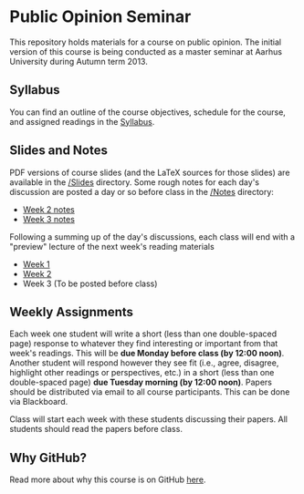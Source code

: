 # Public Opinion Seminar #

This repository holds materials for a course on public opinion. The initial version of this course is being conducted as a master seminar at Aarhus University during Autumn term 2013.

## Syllabus ##

You can find an outline of the course objectives, schedule for the course, and assigned readings in the [Syllabus](/Syllabus.pdf).


## Slides and Notes ##

PDF versions of course slides (and the LaTeX sources for those slides) are available in the [/Slides](Slides) directory.
Some rough notes for each day's discussion are posted a day or so before class in the [/Notes](Notes) directory:
* [Week 2 notes](Notes/Week2.md)
* [Week 3 notes](Notes/Week3.md)

Following a summing up of the day's discussions, each class will end with a "preview" lecture of the next week's reading materials
* [Week 1](Slides/Lecture1-2.pdf)
* [Week 2](Slides/Lecture2-2.pdf)
* Week 3 (To be posted before class)


## Weekly Assignments ##

Each week one student will write a short (less than one double-spaced page) response to whatever they find interesting or important from that week's readings. This will be **due Monday before class (by 12:00 noon)**. Another student will respond however they see fit (i.e., agree, disagree, highlight other readings or perspectives, etc.) in a short (less than one double-spaced page) **due Tuesday morning (by 12:00 noon)**. Papers should be distributed via email to all course participants. This can be done via Blackboard.

Class will start each week with these students discussing their papers. All students should read the papers before class.



## Why GitHub? ##

Read more about why this course is on GitHub [here](fork.md).
